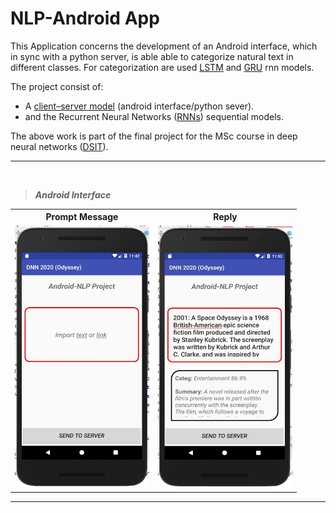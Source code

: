 # NLP-Android App

This Application concerns the development of an Android interface, which in sync with a python server, is able able to categorize natural text in different classes. 
For categorization are used [LSTM](https://en.wikipedia.org/wiki/Long_short-term_memory)  and [GRU](https://en.wikipedia.org/wiki/Gated_recurrent_unit) rnn models.

The project consist of:
* A [client–server model](https://en.wikipedia.org/wiki/Client%E2%80%93server_model) (android interface/python sever).
* and the Recurrent Neural Networks ([RNNs](https://en.wikipedia.org/wiki/Recurrent_neural_network)) sequential models.

The above work is part of the final project for the MSc course in deep neural networks ([DSIT](http://dsit.di.uoa.gr/)).

***
<br> 

> ***Android Interface***
 


 
 <table  >
   <tr >
    <th>Prompt Message</th>
    <th>Reply</th>
  </tr>
  <tr >
    <td><img src="photos/UserInterface.jpg" width="215" height="420" /></td>
    <td><img src="photos/ui_SpOdyssey.jpg"width="215" height="420"/></td>
  </tr>

</table> 


***
